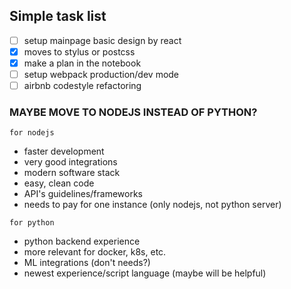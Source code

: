 
## Simple task list

- [ ] setup mainpage basic design by react
- [x] moves to stylus or postcss
- [x] make a plan in the notebook
- [ ] setup webpack production/dev mode
- [ ] airbnb codestyle refactoring

### MAYBE MOVE TO NODEJS INSTEAD OF PYTHON?

`for nodejs`

- faster development
- very good integrations
- modern software stack
- easy, clean code
- API's guidelines/frameworks
- needs to pay for one instance (only nodejs, not python server)

`for python`

- python backend experience
- more relevant for docker, k8s, etc.
- ML integrations (don't needs?)
- newest experience/script language (maybe will be helpful)
